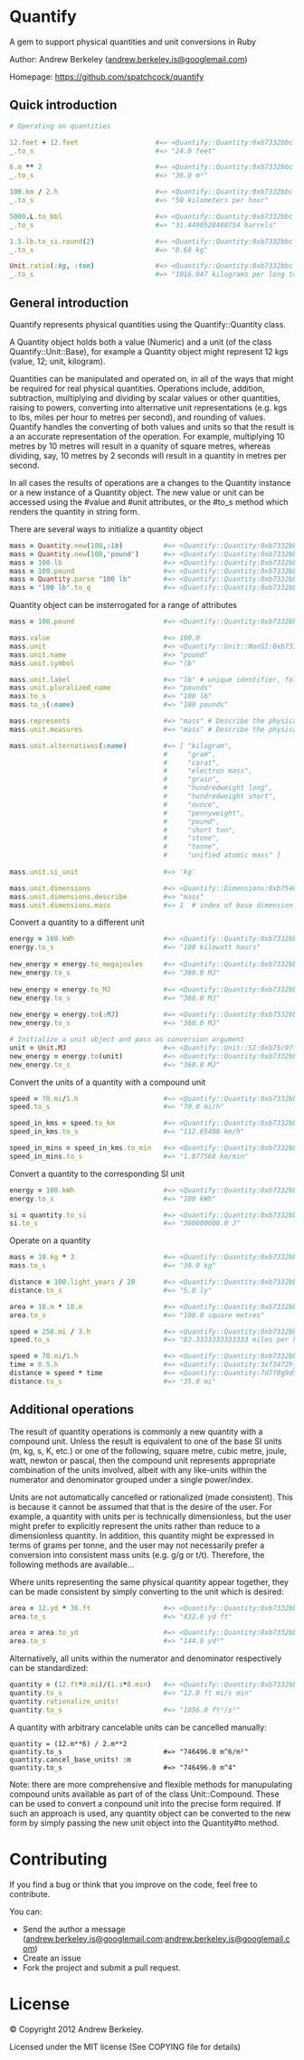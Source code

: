 Quantify
========

A gem to support physical quantities and unit conversions in Ruby

Author: Andrew Berkeley (andrew.berkeley.is@googlemail.com)

Homepage: https://github.com/spatchcock/quantify 


Quick introduction
------------------
```ruby
# Operating on quantities

12.feet + 12.feet                   #=> <Quantify::Quantity:0xb7332bbc ... >
_.to_s                              #=> "24.0 feet"

6.m ** 2                            #=> <Quantify::Quantity:0xb7332bbc ... >
_.to_s                              #=> "36.0 m²"

100.km / 2.h                        #=> <Quantify::Quantity:0xb7332bbc ... >
_.to_s                              #=> "50 kilometers per hour"

5000.L.to_bbl                       #=> <Quantify::Quantity:0xb7332bbc ... >
_.to_s                              #=> "31.4490528488754 barrels"

1.5.lb.to_si.round(2)               #=> <Quantify::Quantity:0xb7332bbc ... >
_.to_s                              #=> "0.68 kg"

Unit.ratio(:kg, :ton)               #=> <Quantify::Quantity:0xb7332bbc ... >
_.to_s                              #=> "1016.047 kilograms per long ton"
```
    
General introduction
--------------------

Quantify represents physical quantities using the Quantify::Quantity class.

A Quantity object holds both a value (Numeric) and a unit (of the class
Quantify::Unit::Base), for example a Quantity object might represent 12 kgs (value, 12; unit, kilogram).

Quantities can be manipulated and operated on, in all of the ways that might be required for real physical quantities. Operations include, addition, subtraction, multiplying and dividing by scalar values or other quantities, raising to powers, converting into alternative unit representations (e.g. kgs to lbs, miles per hour to metres per second), and rounding of values. Quantify handles the converting of both values and units so that the result is a an accurate representation of the operation. For example, multiplying 10 metres by 10 metres will result in a quanity of square metres, whereas dividing, say, 10 metres by 2 seconds will result in a quantity in metres per second.

In all cases the results of operations are a changes to the Quantity instance or a new instance of a Quantity object. The new value or unit can be accessed using the #value and #unit attributes, or the #to_s method which renders the quantity in string form.

There are several ways to initialize a quantity object
```ruby
mass = Quantity.new(100,:lb)          #=> <Quantify::Quantity:0xb7332bbc ... >
mass = Quantity.new(100,'pound')      #=> <Quantify::Quantity:0xb7332bbc ... >
mass = 100.lb                         #=> <Quantify::Quantity:0xb7332bbc ... >
mass = 100.pound                      #=> <Quantify::Quantity:0xb7332bbc ... >
mass = Quantity.parse "100 lb"        #=> <Quantify::Quantity:0xb7332bbc ... >
mass = "100 lb".to_q                  #=> <Quantify::Quantity:0xb7332bbc ... >
```

Quantity object can be insterrogated for a range of attributes
```ruby
mass = 100.pound                      #=> <Quantify::Quantity:0xb7332bbc ... >

mass.value                            #=> 100.0
mass.unit                             #=> <Quantify::Unit::NonSI:0xb7332b08 ... >
mass.unit.name                        #=> "pound"
mass.unit.symbol                      #=> "lb"

mass.unit.label                       #=> "lb" # unique identifier, follows JScience
mass.unit.pluralized_name             #=> "pounds"
mass.to_s                             #=> "100 lb"
mass.to_s(:name)                      #=> "100 pounds"

mass.represents                       #=> "mass" # Describe the physical quantity represented by the quantity
mass.unit.measures                    #=> "mass" # Describe the physical quantity described by the unit

mass.unit.alternatives(:name)         #=> [ "kilogram",
                                      #     "gram",
                                      #     "carat",
                                      #     "electron mass",
                                      #     "grain",
                                      #     "hundredweight long",
                                      #     "hundredweight short",
                                      #     "ounce",
                                      #     "pennyweight",
                                      #     "pound",
                                      #     "short ton",
                                      #     "stone",
                                      #     "tonne",
                                      #     "unified atomic mass" ]
 
mass.unit.si_unit                     #=> 'kg'

mass.unit.dimensions                  #=> <Quantify::Dimensions:0xb75467c8 ... >
mass.unit.dimensions.describe         #=> "mass"
mass.unit.dimensions.mass             #=> 1  # index of base dimension 'mass'
```

Convert a quantity to a different unit
```ruby
energy = 100.kWh                      #=> <Quantify::Quantity:0xb7332bbc ... >
energy.to_s                           #=> "100 kilowatt hours"
  
new_energy = energy.to_megajoules     #=> <Quantify::Quantity:0xb7332bbc ... >
new_energy.to_s                       #=> "360.0 MJ"
  
new_energy = energy.to_MJ             #=> <Quantify::Quantity:0xb7332bbc ... >
new_energy.to_s                       #=> "360.0 MJ"
  
new_energy = energy.to(:MJ)           #=> <Quantify::Quantity:0xb7332bbc ... >
new_energy.to_s                       #=> "360.0 MJ"

# Initialize a unit object and pass as conversion argument
unit = Unit.MJ                        #=> <Quantify::Unit::SI:0xb75c9718 ... >
new_energy = energy.to(unit)          #=> <Quantify::Quantity:0xb7332bbc ... >
new_energy.to_s                       #=> "360.0 MJ"
```

Convert the units of a quantity with a compound unit
```ruby
speed = 70.mi/1.h                     #=> <Quantify::Quantity:0xb7332bbc ... >
speed.to_s                            #=> "70.0 mi/h"

speed_in_kms = speed.to_km            #=> <Quantify::Quantity:0xb7332bbc ... >
speed_in_kms.to_s                     #=> "112.65408 km/h"

speed_in_mins = speed_in_kms.to_min   #=> <Quantify::Quantity:0xb7332bbc ... >
speed_in_mins.to_s                    #=> "1.877568 km/min"
```

Convert a quantity to the corresponding SI unit
```ruby
energy = 100.kWh                      #=> <Quantify::Quantity:0xb7332bbc ... >
energy.to_s                           #=> "100 kWh"

si = quantity.to_si                   #=> <Quantify::Quantity:0xb7332bbc ... >
si.to_s                               #=> "360000000.0 J"
```

Operate on a quantity
```ruby
mass = 10.kg * 3                      #=> <Quantify::Quantity:0xb7332bbc ... >
mass.to_s                             #=> "30.0 kg"

distance = 100.light_years / 20       #=> <Quantify::Quantity:0xb7332bbc ... >
distance.to_s                         #=> "5.0 ly"

area = 10.m * 10.m                    #=> <Quantify::Quantity:0xb7332bbc ... >
area.to_s                             #=> "100.0 square metres"

speed = 250.mi / 3.h                  #=> <Quantify::Quantity:0xb7332bbc ... >
speed.to_s                            #=> "83.3333333333333 miles per hour"

speed = 70.mi/1.h                     #=> <Quantify::Quantity:0xb7332bbc ... >
time = 0.5.h                          #=> <Quantify::Quantity:3xf3472hjc ... >
distance = speed * time               #=> <Quantify::Quantity:7d7f8g9d5g ... >
distance.to_s                         #=> "35.0 mi"
```

Additional operations
---------------------

The result of quantity operations is commonly a new quantity with a compound unit. Unless the result is equivalent to one of the base SI units (m, kg, s, K, etc.) or one of the following, square metre, cubic metre, joule, watt, newton or pascal, then the compound unit represents appropriate combination of the units involved, albeit with any like-units within the numerator and denominator grouped under a single
power/index.

Units are not automatically cancelled or rationalized (made consistent). This is because it cannot be assumed that that is the desire of the user. For example, a quantity with units <mass> per <mass> is technically dimensionless, but the user might prefer to explicitly represent the units rather than reduce to a dimensionless quantity. In addition, this quantity might be expressed in terms of grams per tonne,
and the user may not necessarily prefer a conversion into consistent mass units (e.g. g/g or t/t). Therefore, the following methods are available...

Where units representing the same physical quantity appear together, they can be made consistent by simply converting to the unit which is desired:
```ruby
area = 12.yd * 36.ft                  #=> <Quantify::Quantity:0xb7332bbc ... >
area.to_s                             #=> "432.0 yd ft"

area = area.to_yd                     #=> <Quantify::Quantity:0xb7332bbc ... >
area.to_s                             #=> "144.0 yd²"
```

Alternatively, all units within the numerator and denominator respectively can be standardized:
```ruby
quantity = (12.ft*8.mi)/(1.s*8.min)   #=> <Quantify::Quantity:0xb7332bbc ... >
quantity.to_s                         #=> "12.0 ft mi/s min"
quantity.rationalize_units!
quantity.to_s                         #=> "1056.0 ft²/s²"
```

A quantity with arbitrary cancelable units can be cancelled manually:

    quantity = (12.m**6) / 2.m**2
    quantity.to_s                         #=> "746496.0 m^6/m²"
    quantity.cancel_base_units! :m
    quantity.to_s                         #=> "746496.0 m^4"

Note: there are more comprehensive and flexible methods for manupulating compound units available as part of of the class Unit::Compound. These can be used to convert a conpound unit into the precise form required. If such an approach is used, any quantity object can be converted to the new form by simply passing the new unit object into the Quantity#to method.

Contributing
============

If you find a bug or think that you improve on the code, feel free to contribute.

You can:

* Send the author a message (andrew.berkeley.is@googlemail.com:andrew.berkeley.is@googlemail.com)
* Create an issue
* Fork the project and submit a pull request.

License
=======

© Copyright 2012 Andrew Berkeley.

Licensed under the MIT license (See COPYING file for details)